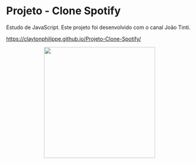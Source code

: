 # Projeto - Clone Spotify
Estudo de JavaScript. Este projeto foi desenvolvido com o canal João Tinti.

https://claytonphilippe.github.io/Projeto-Clone-Spotify/


<div align="center">
<img src="https://user-images.githubusercontent.com/77082797/134605381-9f51a089-6ae1-4c9a-992b-76a35d4bdb92.png" width="300px" />
</div>
